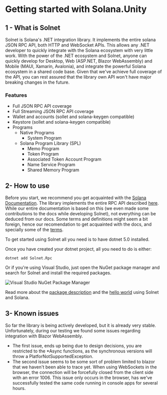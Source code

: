 # Getting started with Solana.Unity

## 1 - What is Solnet

Solnet is Solana's .NET integration library. It implements the entire solana JSON RPC API, both HTTP and WebSocket APIs. This allows any .NET developer to quickly integrate with the Solana ecosystem with very little work.
With the power of the .NET ecosystem and Solnet, anyone can quickly develop for Desktop, Web (ASP.NET, Blazor WebAssembly) and Mobile (MAUI, Xamarin, Avalonia), and integrate the powerful Solana ecosystem in a shared code base.
Given that we've achieve full coverage of the API, you can rest assured that the library own API won't have major breaking changes in the future.

### Features

- Full JSON RPC API coverage
- Full Streaming JSON RPC API coverage
- Wallet and accounts (sollet and solana-keygen compatible)
- Keystore (sollet and solana-keygen compatible)
- Programs
    - Native Programs
      - System Program
    - Solana Program Library (SPL)
      - Memo Program
      - Token Program
      - Associated Token Account Program
      - Name Service Program
      - Shared Memory Program

## 2- How to use

Before you start, we recommend you get acquainted with the [Solana Documentation](https://docs.solana.com/). The library implements the entire RPC API described [here](https://docs.solana.com/developing/clients/jsonrpc-api). While our entire documentation is based on this (we even made some contributions to the docs while developing Solnet), not everything can be deduced from our docs. Some terms and definitions might seem a bit foreign, hence our recomendation to get acquainted with the docs, and specially some of the [terms](https://docs.solana.com/terminology).

To get started using Solnet all you need is to have dotnet 5.0 installed.

Once you have created your dotnet project, all you need to do is either:

```
dotnet add Solnet.Rpc
```

Or if you're using Visual Studio, just open the NuGet package manager and search for Solnet and install the required packages.

![Visual Studio NuGet Package Manager](imgs/nuget.png)

Read more about the [package description](package_description.md) and the [hello world]() using Solnet and Solana.

## 3- Known issues

So far the library is being actively developed, but it is already very stable. Unfortunately, during our testing we found some issues regarding integration with Blazor WebAssembly. 
- The first issue, ends up being due to design decisions, you are restricted to the *Async functions, as the synchronous versions will throw a PlatforNotSupportedException.
- The second issue seems to be some sort of problem limited to blazor that we haven't been able to trace yet. When using WebSockets in the browser, the connection will be forcefully closed from the client side with an error 1006. This issue only occurs in the browser, has we've successfully tested the same code running in console apps for several hours.